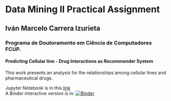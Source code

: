 # Data Mining II Practical Assignment

## Iván Marcelo Carrera Izurieta
### Programa de Doutoramento em Ciência de Computadores FCUP.

#### Predicting Cellular line - Drug Interactions as Recommender System
This work presents an analysis for the relationships among cellular lines and pharmaceutical drugs.

Jupyter Notebook is in this [link](https://github.com/elprofe-ivan/passignment/blob/master/predicting.ipynb)  
A Binder interactive version is in: [![Binder](https://mybinder.org/badge_logo.svg)](https://mybinder.org/v2/gh/elprofe-ivan/passignment/master?filepath=predicting.ipynb)
